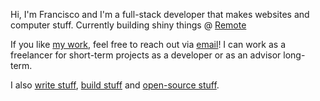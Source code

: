 Hi, I'm Francisco and I'm a full-stack developer that makes websites and computer stuff. Currently building shiny things @ [Remote](https://remote.com)

If you like [my work](/projects), feel free to reach out via [email](mailto:francisco.sousa@hey.com)! I can work as a freelancer for short-term projects as a developer or as an advisor long-term.

I also [write stuff](/blog), [build stuff](/projects) and [open-source stuff](https://github.com/jfranciscosousa).
